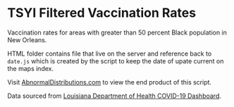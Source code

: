 # TSYI Filtered Vaccination Rates
Vaccination rates for areas with greater than 50 percent Black population in New Orleans.

HTML folder contains file that live on the server and reference back to <code>date.js</code> which is created by the script to keep the date of upate current on the maps index.

Visit <a href="https://abnormaldistributions.com/tsyi/vac_rates/map_index.html">AbnormalDistributions.com</a> to view the end product of this script.

Data sourced from <a href="https://ladhh.maps.arcgis.com/apps/webappviewer/index.html?id=3b9b6f22d92f4d688f1c21e9d154cae2">Louisiana Department of Health COVID-19 Dashboard</a>.
